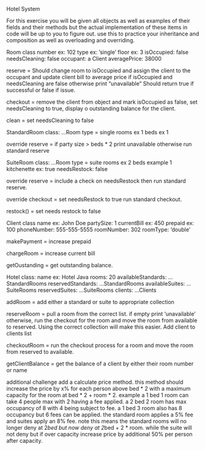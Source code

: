 Hotel System

For this exercise you will be given all objects as well as examples of their fields and their methods but the actual implementation of these items in code will be up to you to figure out. use this to practice your inheritance and composition as well as overloading and overriding.

Room class
number ex: 102
type ex: ’single’
floor ex: 3
isOccupied: false
needsCleaning: false
occupant: a Client
averagePrice: 38000

reserve = Should change room to isOccupied and assign the client to the occupant and update client bill to average price if isOccupied and needsCleaning are false otherwise print “unavailable” Should return true if successful or false if issue.

checkout = remove the client from object and mark isOccupied as false, set needsCleaning to true, display o outstanding balance for the client.

clean = set needsCleaning to false

StandardRoom class:
…Room
type = single
rooms ex 1
beds ex 1

override reserve = if party size > beds * 2 print unavailable otherwise run standard reserve 

SuiteRoom class:
…Room
type = suite
rooms ex 2
beds example 1
kitchenette ex: true
needsRestock: false

override reserve = include a check on needsRestock then run standard reserve.

override checkout = set needsRestock to true run standard checkout.

restock() = set needs restock to false

Client class
name ex: John Doe
partySize: 1
currentBill ex: 450
prepaid ex: 100
phoneNumber: 555-555-5555
roomNumber: 302
roomType: ‘double’

makePayment = increase prepaid 

chargeRoom = increase current bill

getOustanding = get outstanding balance.

Hotel class:
name ex: Hotel Java
rooms: 20
availableStandards: …StandardRooms
reservedStandards: …StandardRooms
availableSuites: …SuiteRooms
reservedSuites: …SuiteRooms
clients: …Clients

addRoom = add either a standard or suite to appropriate collection

reserveRoom = pull a room from the correct list. if empty print ‘unavailable’ otherwise, run the checkout for the room and move the room from available to reserved. Using the correct collection will make this easier. Add client to clients list

checkoutRoom = run the checkout process for a room and move the room from reserved to available.

getClientBalance = get the balance of a client by either their room number or name

additional challenge add a calculate price method. this method should increase the price by x% for each person above bed * 2 with a maximum capacity for the room at bed * 2 + room * 2. example a 1 bed 1 room can take 4 people max with 2 having a fee applied. a 2 bed 2 room has max occupancy of 8 with 4 being subject to fee. a 1 bed 3 room also has 8 occupancy but 6 fees can be applied. the standard room applies a 5% fee and suites apply an 8% fee. note this means the standard rooms will no longer deny at 2*bed but now deny at 2*bed + 2 * room. while the suite will not deny but if over capacity increase price by additional 50% per person after capacity.